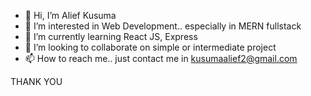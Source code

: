 - 👋 Hi, I’m Alief Kusuma
- 👀 I’m interested in Web Development.. especially in MERN fullstack
- 🌱 I’m currently learning React JS, Express
- 💞️ I’m looking to collaborate on simple or intermediate project
- 📫 How to reach me.. just contact me in kusumaalief2@gmail.com

THANK YOU
